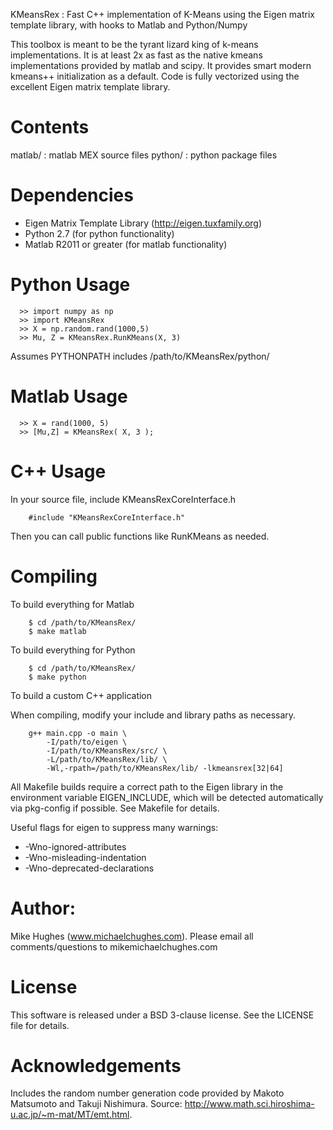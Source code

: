 KMeansRex : Fast C++ implementation of K-Means using the Eigen matrix template library, with hooks to Matlab and Python/Numpy

This toolbox is meant to be the tyrant lizard king of k-means implementations. It is at least 2x as fast as the native kmeans implementations provided by matlab and scipy. It provides smart modern kmeans++ initialization as a default. Code is fully vectorized using the excellent Eigen matrix template library.

# Contents

matlab/ : matlab MEX source files
python/ : python package files

# Dependencies

* Eigen Matrix Template Library (http://eigen.tuxfamily.org)
* Python 2.7 (for python functionality)
* Matlab R2011 or greater (for matlab functionality)

# Python Usage

```
  >> import numpy as np
  >> import KMeansRex
  >> X = np.random.rand(1000,5)
  >> Mu, Z = KMeansRex.RunKMeans(X, 3)
```

Assumes PYTHONPATH includes /path/to/KMeansRex/python/

# Matlab Usage 

```
  >> X = rand(1000, 5)
  >> [Mu,Z] = KMeansRex( X, 3 );
```

# C++ Usage

In your source file, include KMeansRexCoreInterface.h

```
    #include "KMeansRexCoreInterface.h"
```

Then you can call public functions like RunKMeans as needed.


# Compiling

To build everything for Matlab
```
    $ cd /path/to/KMeansRex/
    $ make matlab
```

To build everything for Python

```
    $ cd /path/to/KMeansRex/
    $ make python
```

To build a custom C++ application

When compiling, modify your include and library paths as necessary.
```
    g++ main.cpp -o main \
        -I/path/to/eigen \
        -I/path/to/KMeansRex/src/ \
        -L/path/to/KMeansRex/lib/ \
        -Wl,-rpath=/path/to/KMeansRex/lib/ -lkmeansrex[32|64]
```

All Makefile builds require a correct path to the Eigen library in the environment variable EIGEN_INCLUDE, which will be detected automatically via pkg-config if possible. See Makefile for details.

Useful flags for eigen to suppress many warnings:
* -Wno-ignored-attributes 
* -Wno-misleading-indentation
* -Wno-deprecated-declarations

# Author:      
Mike Hughes (www.michaelchughes.com). Please email all comments/questions to mike<AT>michaelchughes.com

# License
This software is released under a BSD 3-clause license. See the LICENSE file for details.

# Acknowledgements
Includes the random number generation code provided by Makoto Matsumoto and Takuji Nishimura. Source: http://www.math.sci.hiroshima-u.ac.jp/~m-mat/MT/emt.html.

